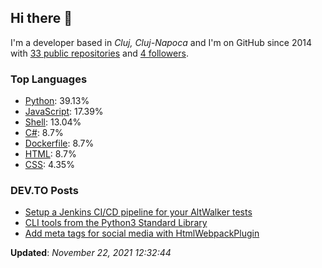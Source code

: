 <h2>Hi there 👋</h2>

<!-- This is just the base template, feel free to change it. -->

<p>
    I'm a developer based in <i>Cluj, Cluj-Napoca</i>
    and I'm on GitHub since 2014
    with <a href="https://github.com/Robert-96?tab=repositories">33 public repositories</a>
    and <a href="https://github.com/Robert-96?tab=followers">4 followers</a>.
</p>

<h3>Top Languages</h3>

<ul>
    <li><a href="https://github.com/search?q=user%3ARobert-96&l=Python">Python</a>: 39.13%</li>
    <li><a href="https://github.com/search?q=user%3ARobert-96&l=JavaScript">JavaScript</a>: 17.39%</li>
    <li><a href="https://github.com/search?q=user%3ARobert-96&l=Shell">Shell</a>: 13.04%</li>
    <li><a href="https://github.com/search?q=user%3ARobert-96&l=C#">C#</a>: 8.7%</li>
    <li><a href="https://github.com/search?q=user%3ARobert-96&l=Dockerfile">Dockerfile</a>: 8.7%</li>
    <li><a href="https://github.com/search?q=user%3ARobert-96&l=HTML">HTML</a>: 8.7%</li>
    <li><a href="https://github.com/search?q=user%3ARobert-96&l=CSS">CSS</a>: 4.35%</li>
</ul>

<h3>DEV.TO Posts</h3>

<ul>
    <li><a href="https://dev.to/robert96/setup-a-jenkins-pipeline-for-your-altwalker-tests-200h">Setup a Jenkins CI/CD pipeline for  your AltWalker tests</a></li>
    <li><a href="https://dev.to/robert96/cli-tools-from-the-python3-standard-library-37em">CLI tools from the Python3 Standard Library</a></li>
    <li><a href="https://dev.to/robert96/add-meta-tags-for-social-media-with-htmlwebpackplugin-21h2">Add meta tags for social media with HtmlWebpackPlugin</a></li>
</ul>

<p><strong>Updated</strong>: <i>November 22, 2021 12:32:44</i></p>